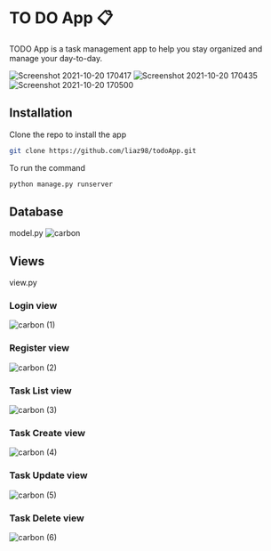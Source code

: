 # TO DO App :clipboard:

TODO App is a task management app to help you stay organized and manage your day-to-day.

![Screenshot 2021-10-20 170417](https://user-images.githubusercontent.com/33596154/138212488-0333449d-5a2b-42b5-9323-8c8c944f0ad0.jpg)
![Screenshot 2021-10-20 170435](https://user-images.githubusercontent.com/33596154/138212497-601d6cf2-55eb-4ee1-9107-eefec05399ca.jpg)
![Screenshot 2021-10-20 170500](https://user-images.githubusercontent.com/33596154/138212508-59875c89-c9c7-486e-9e51-bcf2b24d1065.jpg)


## Installation

Clone the repo to install the app

```bash
git clone https://github.com/liaz98/todoApp.git
```
To run the command
```bash
python manage.py runserver
```

## Database
model.py 
![carbon](https://user-images.githubusercontent.com/33596154/138088443-ea08294c-9833-4394-8a5a-e671238c6c1a.png)

## Views
view.py

### Login view
![carbon (1)](https://user-images.githubusercontent.com/33596154/138088578-6711256b-33cd-4397-a8f7-4fdf8382cb22.png)

### Register view
![carbon (2)](https://user-images.githubusercontent.com/33596154/138088672-788e04a6-389d-49ab-800e-bc2d8f648ea9.png)

### Task List view
![carbon (3)](https://user-images.githubusercontent.com/33596154/138088703-90284ba7-aa72-4a2b-9d2e-7ad54145139f.png)

### Task Create view

![carbon (4)](https://user-images.githubusercontent.com/33596154/138088847-79b5b585-ba64-4c8a-b85e-b3c3edb1670b.png)

### Task Update view
![carbon (5)](https://user-images.githubusercontent.com/33596154/138088866-b804d2f8-9293-465e-9d1c-1d531e2c0aaf.png)


### Task Delete view
![carbon (6)](https://user-images.githubusercontent.com/33596154/138088881-ffa90860-76f0-4463-b8ec-6dafc97f92a5.png)

